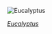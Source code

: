 
![Eucalyptus](https://upload.wikimedia.org/wikipedia/commons/thumb/0/0f/Sawfly_larvae_-_Pergidae_sp.jpg/600px-Sawfly_larvae_-_Pergidae_sp.jpg)

*[Eucalyptus](https://wikipedia.org/wiki/File:Sawfly_larvae_-_Pergidae_sp.jpg)*
